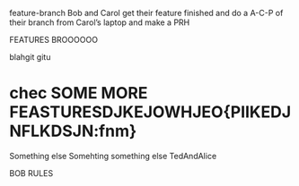 feature-branch
Bob and Carol get their feature finished and do a A-C-P of their branch from Carol’s laptop and make a PRH


FEATURES BROOOOOO

blahgit 
gitu

chec
SOME MORE FEASTURESDJKEJOWHJEO{PIIKEDJNFLKDSJN:fnm}
=======
Something else
Somehting 
something else
TedAndAlice


BOB RULES